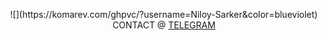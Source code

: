 <p align="center">
![](https://komarev.com/ghpvc/?username=Niloy-Sarker&color=blueviolet)
CONTACT @ <a href="https://t.me/nsniloy"> TELEGRAM </a>
</p>
